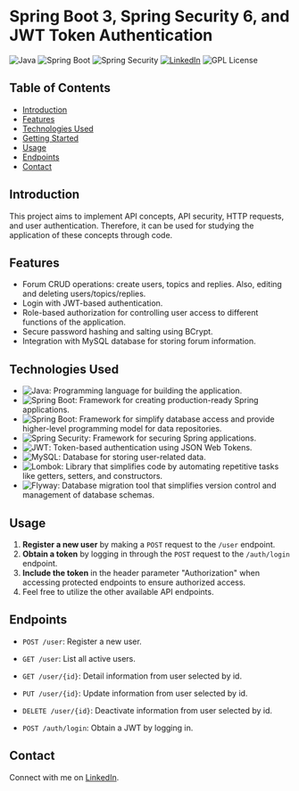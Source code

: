 # Spring Boot 3, Spring Security 6, and JWT Token Authentication

![Java](https://img.shields.io/badge/Java-8%2B-orange) ![Spring Boot](https://img.shields.io/badge/Spring%20Boot-3-blue) ![Spring Security](https://img.shields.io/badge/Spring%20Security-6-green) [![LinkedIn](https://img.shields.io/badge/Connect%20on-LinkedIn-blue)](https://www.linkedin.com/in/gustavo-ruiz-810a851b5/)
![GPL License](https://img.shields.io/badge/License-GPL-blue)

## Table of Contents

- [Introduction](#introduction)
- [Features](#features)
- [Technologies Used](#technologies-used)
- [Getting Started](#getting-started)
- [Usage](#usage)
- [Endpoints](#endpoints)
- [Contact](#contact)

## Introduction

This project aims to implement API concepts, API security, HTTP requests, and user authentication. Therefore, it can be used for studying the application of these concepts through code.

## Features

- Forum CRUD operations: create users, topics and replies. Also, editing and deleting users/topics/replies.
- Login with JWT-based authentication.
- Role-based authorization for controlling user access to different functions of the application.
- Secure password hashing and salting using BCrypt.
- Integration with MySQL database for storing forum information.

## Technologies Used

- ![Java](https://img.shields.io/badge/Java-8%2B-orange): Programming language for building the application.
- ![Spring Boot](https://img.shields.io/badge/Spring%20Boot-3-green): Framework for creating production-ready Spring applications.
- ![Spring Boot](https://img.shields.io/badge/Spring%20Data-2023.0.4-green): Framework for simplify database access and provide higher-level programming model for data repositories.
- ![Spring Security](https://img.shields.io/badge/Spring%20Security-6-green): Framework for securing Spring applications.
- ![JWT](https://img.shields.io/badge/JWT-JSON%20Web%20Token-yellow): Token-based authentication using JSON Web Tokens.
- ![MySQL](https://img.shields.io/badge/MySQL-Database-blue): Database for storing user-related data.
- ![Lombok](https://img.shields.io/badge/Lombok-red): Library that simplifies code by automating repetitive tasks like getters, setters, and constructors.
- ![Flyway](https://img.shields.io/badge/Flyway-Migrations-red): Database migration tool that simplifies version control and management of database schemas.

## Usage

1. **Register a new user** by making a `POST` request to the `/user` endpoint.
2. **Obtain a token** by logging in through the `POST` request to the `/auth/login` endpoint.
3. **Include the token** in the header parameter "Authorization" when accessing protected endpoints to ensure authorized access.
4. Feel free to utilize the other available API endpoints.

## Endpoints

- `POST /user`: Register a new user.
- `GET /user`: List all active users.
- `GET /user/{id}`: Detail information from user selected by id.
- `PUT /user/{id}`: Update information from user selected by id.
- `DELETE /user/{id}`: Deactivate information from user selected by id.

- `POST /auth/login`: Obtain a JWT by logging in.


## Contact

Connect with me on [LinkedIn](https://www.linkedin.com/in/oihenriquegomes/).
